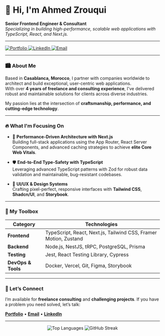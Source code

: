 # 👋 Hi, I'm Ahmed Zrouqui  
**Senior Frontend Engineer & Consultant**  
_Specializing in building high-performance, scalable web applications with TypeScript, React, and Next.js._

---

<p align="left">
  <a href="https://ahmedzrouqui.com/" target="_blank">
    <img src="https://img.shields.io/badge/Portfolio-ahmedzrouqui.com-blue?style=flat-square&logo=google-chrome&logoColor=white" alt="Portfolio"/>
  </a>
  <a href="https://www.linkedin.com/in/ahmed-zrouqui/" target="_blank">
    <img src="https://img.shields.io/badge/LinkedIn-Ahmed%20Zrouqui-0A66C2?style=flat-square&logo=linkedin&logoColor=white" alt="LinkedIn"/>
  </a>
  <a href="mailto:zrouqui.ahmed.az@gmail.com">
    <img src="https://img.shields.io/badge/Email-zrouqui.ahmed.az%40gmail.com-D14836?style=flat-square&logo=gmail&logoColor=white" alt="Email"/>
  </a>
</p>

---

### 🏙️ About Me
Based in **Casablanca, Morocco**, I partner with companies worldwide to architect and build exceptional, user-centric web applications.  
With over **4 years of freelance and consulting experience**, I've delivered robust and maintainable solutions for clients across diverse industries.  

My passion lies at the intersection of **craftsmanship, performance, and cutting-edge technology**.

---

### 🔥 What I'm Focusing On
- 🚀 **Performance-Driven Architecture with Next.js**  
  Building full-stack applications using the App Router, React Server Components, and advanced caching strategies to achieve **elite Core Web Vitals**.  

- 🛡️ **End-to-End Type-Safety with TypeScript**  
  Leveraging advanced TypeScript patterns with Zod for robust data validation and maintainable, bug-resistant codebases.  

- 🎨 **UI/UX & Design Systems**  
  Crafting pixel-perfect, responsive interfaces with **Tailwind CSS**, **Shadcn/UI**, and **Storybook**.  

---

### 🧰 My Toolbox
| Category         | Technologies |
|------------------|-------------|
| **Frontend**     | TypeScript, React, Next.js, Tailwind CSS, Framer Motion, Zustand |
| **Backend**      | Node.js, NestJS, tRPC, PostgreSQL, Prisma |
| **Testing**      | Jest, React Testing Library, Cypress |
| **DevOps & Tools** | Docker, Vercel, Git, Figma, Storybook |

---

### 🤝 Let’s Connect
I’m available for **freelance consulting** and **challenging projects**. If you have a problem you need solved, let’s talk:  

<p align="left">
  <a href="https://ahmedzrouqui.com/" target="_blank"><b>Portfolio</b></a> •
  <a href="mailto:zrouqui.ahmed.az@gmail.com"><b>Email</b></a> •
  <a href="https://www.linkedin.com/in/ahmed-zrouqui/" target="_blank"><b>LinkedIn</b></a>
</p>

---

<p align="center">
  <img src="https://github-readme-stats.vercel.app/api/top-langs/?username=ahmedzrouqui&layout=compact&theme=dark&hide_border=true&langs_count=8" alt="Top Languages" />
  <img src="https://streak-stats.demolab.com?user=Ahmedzrouqui&theme=dark&hide_border=true" alt="GitHub Streak" />
</p>
